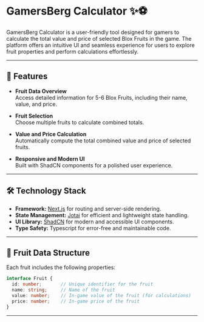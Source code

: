 # GamersBerg Calculator ✨⚽

GamersBerg Calculator is a user-friendly tool designed for gamers to calculate the total value and price of selected Blox Fruits in the game. The platform offers an intuitive UI and seamless experience for users to explore fruit properties and perform calculations effortlessly.

---

## 🚀 Features

- **Fruit Data Overview**  
  Access detailed information for 5-6 Blox Fruits, including their name, value, and price.

- **Fruit Selection**  
  Choose multiple fruits to calculate combined totals.

- **Value and Price Calculation**  
  Automatically compute the total combined value and price of selected fruits.

- **Responsive and Modern UI**  
  Built with ShadCN components for a polished user experience.

---

## 🛠️ Technology Stack

- **Framework:** [Next.js](https://nextjs.org/) for routing and server-side rendering.
- **State Management:** [Jotai](https://jotai.org/) for efficient and lightweight state handling.
- **UI Library:** [ShadCN](https://shadcn.dev/) for modern and accessible UI components.
- **Type Safety:** Typescript for error-free and maintainable code.

---

## 🔖 Fruit Data Structure

Each fruit includes the following properties:
```typescript
interface Fruit {
  id: number;       // Unique identifier for the fruit
  name: string;     // Name of the fruit
  value: number;    // In-game value of the fruit (for calculations)
  price: number;    // In-game price of the fruit
}
```
---
